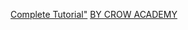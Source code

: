 <a href="https://crow.academy/e-commerce-ios-store-template-open-source/">Complete Tutorial"</a>
<a href="https://crow.academy"> BY CROW ACADEMY</a>
